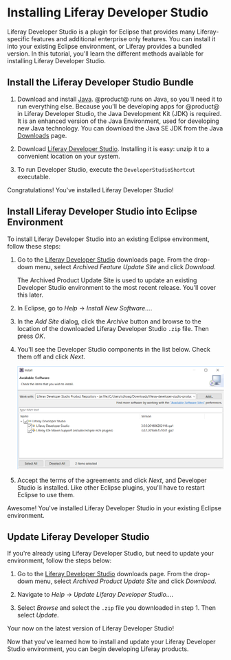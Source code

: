 # Installing Liferay Developer Studio

Liferay Developer Studio is a plugin for Eclipse that provides many
Liferay-specific features and additional enterprise only features. You can
install it into your existing Eclipse environment, or Liferay provides a bundled
version. In this tutorial, you'll learn the different methods available for
installing Liferay Developer Studio.

## Install the Liferay Developer Studio Bundle

1.  Download and install [Java](http://java.oracle.com). @product@ runs on Java,
    so you'll need it to run everything else. Because you'll be developing apps
    for @product@ in Liferay Developer Studio, the Java Development Kit (JDK) is
    required. It is an enhanced version of the Java Environment, used for
    developing new Java technology. You can download the Java SE JDK from the
    Java
    [Downloads](http://www.oracle.com/technetwork/java/javase/downloads/index.html)
    page. 

2.  Download
    [Liferay Developer Studio](https://web.liferay.com/group/customer/dxp/downloads/developer-tools).
    Installing it is easy: unzip it to a convenient location on your system. 

3.  To run Developer Studio, execute the `DeveloperStudioShortcut` executable.

Congratulations! You've installed Liferay Developer Studio! 

## Install Liferay Developer Studio into Eclipse Environment

To install Liferay Developer Studio into an existing Eclipse environment, follow
these steps:

1.  Go to the
    [Liferay Developer Studio](https://web.liferay.com/group/customer/dxp/downloads/developer-tools)
    downloads page. From the drop-down menu, select *Archived Feature Update
    Site* and click *Download*.

    The Archived Product Update Site is used to update an existing Developer
    Studio environment to the most recent release. You'll cover this later.

2.  In Eclipse, go to *Help* &rarr; *Install New Software...*. 

3.  In the *Add Site* dialog, click the *Archive* button and browse to the
    location of the downloaded Liferay Developer Studio `.zip` file. Then press
    *OK*.

4.  You'll see the Developer Studio components in the list below. Check them off
    and click *Next*. 

    ![Figure 1: Make sure to check all the Developer Studio components you wish to install.](../../../images-dxp/dev-studio-zip-install.png)

5.  Accept the terms of the agreements and click *Next*, and Developer Studio is
    installed. Like other Eclipse plugins, you'll have to restart Eclipse to use
    them.

Awesome! You've installed Liferay Developer Studio in your existing Eclipse
environment.

## Update Liferay Developer Studio

If you're already using Liferay Developer Studio, but need to update your
environment, follow the steps below:

1.  Go to the
    [Liferay Developer Studio](https://web.liferay.com/group/customer/dxp/downloads/developer-tools)
    downloads page. From the drop-down menu, select *Archived Product Update
    Site* and click *Download*.

2.  Navigate to *Help* &rarr; *Update Liferay Developer Studio...*.

3.  Select *Browse* and select the `.zip` file you downloaded in step 1. Then
    select *Update*.

Your now on the latest version of Liferay Developer Studio!

Now that you've learned how to install and update your Liferay Developer Studio
environment, you can begin developing Liferay products.
